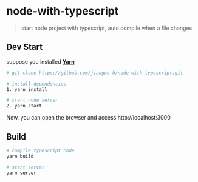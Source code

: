 # node-with-typescript

> start node project with typescript, auto compile when a file changes

## Dev Start
suppose you installed **[Yarn](https://yarn.bootcss.com/docs/install/#windows-stable)**
``` bash
# git clone https://github.com/jianguo-h/node-with-typescript.git

# install dependencies
1. yarn install

# start node server
2. yarn start
```
Now, you can open the browser and access http://localhost:3000

## Build
``` bash
# compile typescript code
yarn build

# start server
yarn server
```
